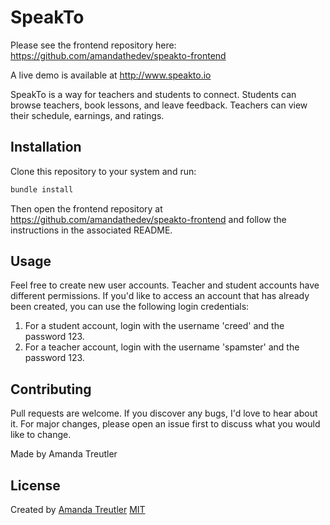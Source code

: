 # SpeakTo

Please see the frontend repository here: https://github.com/amandathedev/speakto-frontend

A live demo is available at http://www.speakto.io

SpeakTo is a way for teachers and students to connect. Students can browse teachers, book lessons, and leave feedback. Teachers can view their schedule, earnings, and ratings.

## Installation

Clone this repository to your system and run:

```bash
bundle install
```

Then open the frontend repository at https://github.com/amandathedev/speakto-frontend and follow the instructions in the associated README.

## Usage

Feel free to create new user accounts. Teacher and student accounts have different permissions. If you'd like to access an account that has already been created, you can use the following login credentials:

1. For a student account, login with the username 'creed' and the password 123.
2. For a teacher account, login with the username 'spamster' and the password 123.

## Contributing

Pull requests are welcome. If you discover any bugs, I'd love to hear about it. For major changes, please open an issue first to discuss what you would like to change.

Made by Amanda Treutler

## License

Created by [Amanda Treutler](http://www.amandatreutler.com)
[MIT](https://choosealicense.com/licenses/mit/)
